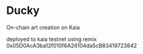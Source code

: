 # Ducky

On-chain art creation on Kaia


deployed to kaia testnet using remix
0x05D0AcA3ba12f010f6A26104da5cB83419723842
